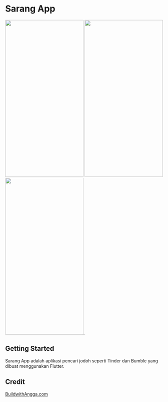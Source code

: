 # Sarang App

<img src="https://github.com/xryar/Sarang-App/assets/96641670/6d3a93a6-3638-4643-b51f-fff516f39413"  width="250" height="500">
<img src="https://github.com/xryar/Sarang-App/assets/96641670/78a8eb4d-e763-4c2c-8969-c805ee6b2a9b"  width="250" height="500">
<img src="https://github.com/xryar/Sarang-App/assets/96641670/afebea5c-7ade-4dee-9f2f-5edefb30fba4"  width="250" height="500">.

## Getting Started
Sarang App adalah aplikasi pencari jodoh seperti Tinder dan Bumble yang dibuat menggunakan Flutter.

## Credit
[BuildwithAngga.com](https://buildwithangga.com)

